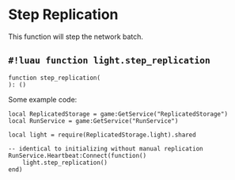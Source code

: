 # Step Replication

This function will step the network batch.

## `#!luau function light.step_replication`

```luau title='<!-- client --> <!-- server --> <!-- shared --> <!-- sync -->'
function step_replication(
): ()
```

Some example code:

```luau
local ReplicatedStorage = game:GetService("ReplicatedStorage")
local RunService = game:GetService("RunService")

local light = require(ReplicatedStorage.light).shared

-- identical to initializing without manual replication
RunService.Heartbeat:Connect(function()
    light.step_replication()
end)
```
